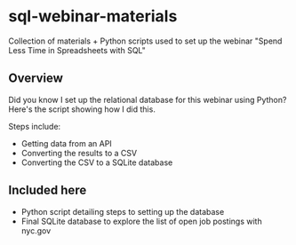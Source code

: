 # sql-webinar-materials
Collection of materials + Python scripts used to set up the webinar "Spend Less Time in Spreadsheets with SQL"

## Overview
Did you know I set up the relational database for this webinar using Python? Here's the script showing how I did this. 

Steps include:
- Getting data from an API
- Converting the results to a CSV
- Converting the CSV to a SQLite database

## Included here
- Python script detailing steps to setting up the database
- Final SQLite database to explore the list of open job postings with nyc.gov
